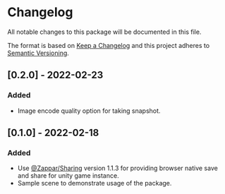 # Changelog
All notable changes to this package will be documented in this file.

The format is based on [Keep a Changelog](http://keepachangelog.com/en/1.0.0/)
and this project adheres to [Semantic Versioning](http://semver.org/spec/v2.0.0.html).

## [0.2.0] - 2022-02-23
### Added
- Image encode quality option for taking snapshot.

## [0.1.0] - 2022-02-18
### Added
- Use [@Zappar/Sharing](https://www.npmjs.com/package/@zappar/sharing) version 1.1.3 for providing browser native save and share for unity game instance.
- Sample scene to demonstrate usage of the package.